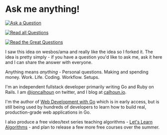 # Ask me anything!

[![Ask a Question](http://wes.io/c23W/boo-ya)](../../issues/new)

[![Read all Questions](http://wes.io/c21W/allllll-of-them)](../../issues?q=is%3Aissue+is%3Aclosed)

[![Read the Great Questions](http://wes.io/c23M/grrrrrreat)](../../issues?q=label%3A"Great+Q%21"+is%3Aclosed)

I saw this idea on wesbos/ama and really like the idea so I forked it. The idea is pretty simply - if you have a question you'd like to ask me, ask it here and I can share the answer with everyone.

Anything means _anything_ - Personal questions. Making and spending money. Work. Life. Coding. Workflow. Setups.

I'm an independent fullstack developer primarily writing Go and Ruby on Rails. I am [@joncalhoun](https://twitter.com/joncalhoun) on twitter, and I blog at [calhoun.io](https://www.calhoun.io). 

I'm the author of [Web Development with Go](https://www.usegolang.com) which is in early access, but is still being used by hundreds of developers to learn how to build real, production-grade web applications in Go.

I also produce a free video/text series teaching algorithms - [Let's Learn Algorithms](https://www.calhoun.io/lets-learn-algorithms/) - and plan to release a few more free courses over the summer.
